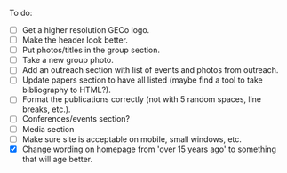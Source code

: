 To do:
- [ ] Get a higher resolution GECo logo.
- [ ] Make the header look better.
- [ ] Put photos/titles in the group section.
- [ ] Take a new group photo.
- [ ] Add an outreach section with list of events and photos from outreach.
- [ ] Update papers section to have all listed (maybe find a tool to take bibliography to HTML?).
- [ ] Format the publications correctly (not with 5 random spaces, line breaks, etc.).
- [ ] Conferences/events section?
- [ ] Media section
- [ ] Make sure site is acceptable on mobile, small windows, etc.
- [x] Change wording on homepage from 'over 15 years ago' to something that will age better.
